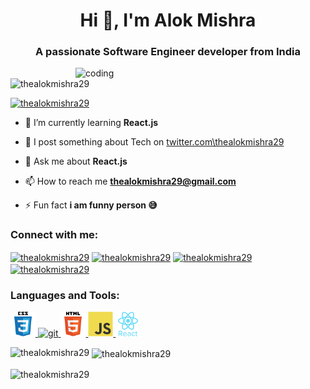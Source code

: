 <h1 align="center">Hi 👋, I'm Alok Mishra</h1>
<h3 align="center">A passionate Software Engineer developer from India</h3>

<img align="right" alt="coding" width="400" src="https://user-images.githubusercontent.com/55389276/140866485-8fb1c876-9a8f-4d6a-98dc-08c4981eaf70.gif">

<p align="left"> <img src="https://komarev.com/ghpvc/?username=thealokmishra29&label=Profile%20views&color=0e75b6&style=flat" alt="thealokmishra29" /> </p>

<p align="left"> <a href="https://twitter.com/thealokmishra29" target="blank"><img src="https://img.shields.io/twitter/follow/thealokmishra29?logo=twitter&style=for-the-badge" alt="thealokmishra29" /></a> </p>

- 🌱 I’m currently learning **React.js**

- 📝 I post something about Tech on [twitter.com\thealokmishra29](twitter.com\thealokmishra29)

- 💬 Ask me about **React.js**

- 📫 How to reach me **thealokmishra29@gmail.com**

- ⚡ Fun fact **i am funny person 😅**

<h3 align="left">Connect with me:</h3>
<p align="left">
<a href="https://twitter.com/thealokmishra29" target="blank"><img align="center" src="https://raw.githubusercontent.com/rahuldkjain/github-profile-readme-generator/master/src/images/icons/Social/twitter.svg" alt="thealokmishra29" height="30" width="40" /></a>
<a href="https://linkedin.com/in/thealokmishra29" target="blank"><img align="center" src="https://raw.githubusercontent.com/rahuldkjain/github-profile-readme-generator/master/src/images/icons/Social/linked-in-alt.svg" alt="thealokmishra29" height="30" width="40" /></a>
<a href="https://instagram.com/thealokmishra29" target="blank"><img align="center" src="https://raw.githubusercontent.com/rahuldkjain/github-profile-readme-generator/master/src/images/icons/Social/instagram.svg" alt="thealokmishra29" height="30" width="40" /></a>
<a href="https://www.leetcode.com/thealokmishra29" target="blank"><img align="center" src="https://raw.githubusercontent.com/rahuldkjain/github-profile-readme-generator/master/src/images/icons/Social/leet-code.svg" alt="thealokmishra29" height="30" width="40" /></a>
</p>

<h3 align="left">Languages and Tools:</h3>
<p align="left"> <a href="https://www.w3schools.com/css/" target="_blank" rel="noreferrer"> <img src="https://raw.githubusercontent.com/devicons/devicon/master/icons/css3/css3-original-wordmark.svg" alt="css3" width="40" height="40"/> </a> <a href="https://git-scm.com/" target="_blank" rel="noreferrer"> <img src="https://www.vectorlogo.zone/logos/git-scm/git-scm-icon.svg" alt="git" width="40" height="40"/> </a> <a href="https://www.w3.org/html/" target="_blank" rel="noreferrer"> <img src="https://raw.githubusercontent.com/devicons/devicon/master/icons/html5/html5-original-wordmark.svg" alt="html5" width="40" height="40"/> </a> <a href="https://developer.mozilla.org/en-US/docs/Web/JavaScript" target="_blank" rel="noreferrer"> <img src="https://raw.githubusercontent.com/devicons/devicon/master/icons/javascript/javascript-original.svg" alt="javascript" width="40" height="40"/> </a> <a href="https://reactjs.org/" target="_blank" rel="noreferrer"> <img src="https://raw.githubusercontent.com/devicons/devicon/master/icons/react/react-original-wordmark.svg" alt="react" width="40" height="40"/> </a> </p>

<p><img align="left" src="https://github-readme-stats.vercel.app/api/top-langs?username=thealokmishra29&show_icons=true&locale=en&layout=compact" alt="thealokmishra29" /></p>

<p>&nbsp;<img align="center" src="https://github-readme-stats.vercel.app/api?username=thealokmishra29&show_icons=true&locale=en" alt="thealokmishra29" /></p>

<p><img align="center" src="https://github-readme-streak-stats.herokuapp.com/?user=thealokmishra29&" alt="thealokmishra29" /></p>
